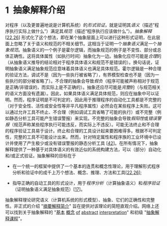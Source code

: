 # 1  抽象解释介绍

对程序（以及更普遍地说是计算机系统）的*形式验证*，就是证明其*语义*（描述“程序执行实际上做什么”）满足其*规范*（描述“程序执行应该做什么”）。*抽象解释* [[22](#CousotCousot77-1-POPL),[26](#CousotCousot79-1-POPL)] 形式化了这个想法，即在某个抽象层面上可以进行这种形式证明，在此层面上忽略了关于语义和规范的不相关细节。这相当于证明一个*抽象语义*满足一个*抽象规范*。抽象语义的一个例子是霍尔逻辑，而抽象规范的例子是不变性、部分或总体正确性。这将具体属性（如执行时间）抽象化为一边。抽象化应尽可能是*合理*的（从抽象语义推导的结论相对于程序具体语义和规范不是错误的）。换句话说，证明抽象语义满足抽象规范应意味着具体语义也满足具体规范。霍尔逻辑是一种合理的验证方法，调试不是（因为一些执行被省略了），有界模型检查也不是（因为一些执行的部分被省略了）。不合理的抽象会导致*假负*（程序可能被声称相对于规范是正确/非错误的，而实际上是不正确的）。抽象还应尽可能是*完整*的（与规范相关的语义方面没有遗漏）。因此，如果具体语义满足具体规范，则应在抽象中可以证明。然而，程序证明是不可判定的，因此用于推理程序的自动化工具都是不完整的（对于安全性、活性或安全性等非平凡程序属性）必然会在某些程序上失败。这可以通过允许工具不终止、不合理（例如调试工具省略了可能的执行）或不完整（例如静态分析工具可能产生错误警报）来实现。不完整的抽象会导致*假阳性*或*错误警报*（规范声称某些程序执行可能违反，而实际上不违反）。可能无法终止和不合理的程序验证工具易于设计。终止和合理的工具设计起来要困难得多。根据不可判定性，完整的工具不可能设计出来。然而，针对特定属性和程序族的工业环境中已设计并使用了产生极少或没有错误警报的静态分析工具 [[42](#CousotEtAl05-ESOP)]。在所有情况下，抽象解释提供了一种基于对具体语义的有效近似的系统构建方法，可以（部分）自动化和/或正式验证。抽象解释的目标在于

+   在一个统一的框架中提供了一个基本的连贯和概念性理论，用于理解形式程序分析和验证中的成千上万个想法、概念、推理、方法和工具[[22](#CousotCousot77-1-POPL),[26](#CousotCousot79-1-POPL)];

+   指导正确的自动工具的形式设计，用于*程序分析*（计算抽象语义）和*程序验证*（证明抽象语义满足抽象规范）[[17](#Cousot99-3-Marktoberdorf-paper)]。

抽象解释理论研究语义（计算机系统的形式模型）、抽象、它们的正确性和完整性。非正式的介绍 "[摘要解释简介](http://www.astree.ens.fr/IntroAbsInt.html)" 旨在提供对该理论的简短直观介绍。网络上还可以找到关于抽象解释的 "[基本](http://www.di.ens.fr/~cousot/COUSOTpapers/WCC04.shtml) [概念](http://www.di.ens.fr/~cousot/COUSOTpapers/WCC04.shtml) [of](http://www.di.ens.fr/~cousot/COUSOTpapers/WCC04.shtml) [abstract](http://www.di.ens.fr/~cou''sot/COUSOTpapers/WCC04.shtml) [interpretation](http://www.di.ens.fr/~cousot/COUSOTpapers/WCC04.shtml)" 和初级 "[抽象解释课程](http://web.mit.edu/afs/athena.mit.edu/course/16/16.399/www/)"。
